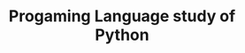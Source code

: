 ---
layout: study_post
title: Progaming Language study of Python
description: >
  Python 언어 스터디

slug: study_lang_python
---